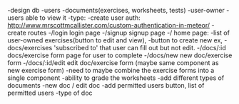 
-design db
  -users
  -documents(exercises, worksheets, tests)
    -user-owner
    -users able to view it
    -type:
-create user auth: http://www.mrscottmcallister.com/custom-authentication-in-meteor/
-create routes
  -/login login page
  -/signup signup page
  -/ home page:
    -list of user-owned exercises(button to edit and view),
    -button to create new ex,
    -docs/exercises 'subscribed to' that user can fill out but not edit.
  -/docs/:id docs/exercise form page for user to complete
  -/docs/new new doc/exercise form
  -/docs/:id/edit edit doc/exercise form (maybe same component as new exercise form)
-need to maybe combine the exercise forms into a single component
-ability to grade the worksheets
-add different types of documents
-new doc / edit doc
  -add permitted users button, list of permitted users
  -type of doc
